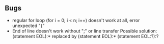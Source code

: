 ## Bugs
* regular for loop (for i = 0; i < n; i++) doesn't work at all, error unexpected "{"
* End of line doesn't work without ";" or line transfer
    Possible solution: (statement EOL):*
    replaced by (statement EOL):* (statement EOL:?):?